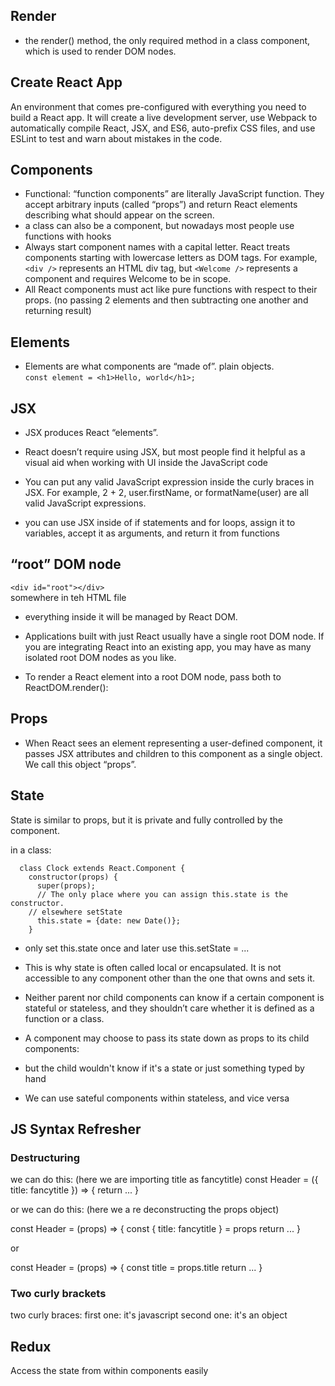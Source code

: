 
## Render

- the render() method, the only required method in a class component, which is used to render DOM nodes.

## Create React App

An environment that comes pre-configured with everything you need to build a React app. It will create a live development server, use Webpack to automatically compile React, JSX, and ES6, auto-prefix CSS files, and use ESLint to test and warn about mistakes in the code.


## Components

- Functional: “function components” are literally JavaScript function. They accept arbitrary inputs (called “props”) and return React elements describing what should appear on the screen.
- a class can also be a component, but nowadays most people use functions with hooks
- Always start component names with a capital letter. React treats components starting with lowercase letters as DOM tags. For example, `<div />` represents an HTML div tag, but `<Welcome />` represents a component and requires Welcome to be in scope.
- All React components must act like pure functions with respect to their props. (no passing 2 elements and then subtracting one another and returning result)


## Elements

- Elements are what components are “made of”.  plain objects.   
  `const element = <h1>Hello, world</h1>;`


## JSX

- JSX produces React “elements”.

- React doesn’t require using JSX, but most people find it helpful as a visual aid when working with UI inside the JavaScript code

- You can put any valid JavaScript expression inside the curly braces in JSX. For example, 2 + 2, user.firstName, or formatName(user) are all valid JavaScript expressions.

- you can use JSX inside of if statements and for loops, assign it to variables, accept it as arguments, and return it from functions


## “root” DOM node

`<div id="root"></div>`  
somewhere in teh HTML file

- everything inside it will be managed by React DOM.

- Applications built with just React usually have a single root DOM node. If you are integrating React into an existing app, you may have as many isolated root DOM nodes as you like.

- To render a React element into a root DOM node, pass both to ReactDOM.render():

## Props

- When React sees an element representing a user-defined component, it passes JSX attributes and children to this component as a single object. We call this object “props”.

<!-- function Welcome(props) {
  return <h1>Hello, {props.name}</h1>;
}

const element = <Welcome name="Sara" />;
ReactDOM.render(
  element,
  document.getElementById('root')
); -->


## State

State is similar to props, but it is private and fully controlled by the component.

in a class: 

      class Clock extends React.Component {
        constructor(props) {
          super(props);
          // The only place where you can assign this.state is the constructor.
        // elsewhere setState
          this.state = {date: new Date()};
        }

- only set this.state once and later use this.setState = ...

- This is why state is often called local or encapsulated. It is not accessible to any component other than the one that owns and sets it.

- Neither parent nor child components can know if a certain component is stateful or stateless, and they shouldn’t care whether it is defined as a function or a class.

- A component may choose to pass its state down as props to its child components: 

    <FormattedDate date={this.state.date} />

- but the child wouldn't know if it's a state or just something typed by hand


- We can use sateful components within stateless, and vice versa


## JS Syntax Refresher

### Destructuring

we can do this: (here we are importing title as fancytitle)
const Header = ({ title: fancytitle }) => { 
    return ...  }


or we can do this: (here we a re deconstructing the props object)

const Header = (props) => {
    const { title: fancytitle } = props
    return ... }

or

const Header = (props) => {
    const title = props.title
    return ... }


### Two curly brackets 

two curly braces: first one: it's javascript second one: it's an object 
<!-- <h1 style={{color: 'red', backgroundColor: 'grey' }}>{title}</h1>  -->


## Redux

Access the state from within components easily 
